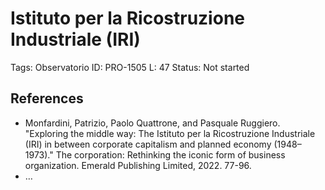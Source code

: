 # Istituto per la Ricostruzione Industriale (IRI)

Tags: Observatorio
ID: PRO-1505
L: 47
Status: Not started

## References

- Monfardini, Patrizio, Paolo Quattrone, and Pasquale Ruggiero. "Exploring the middle way: The Istituto per la Ricostruzione Industriale (IRI) in between corporate capitalism and planned economy (1948–1973)." The corporation: Rethinking the iconic form of business organization. Emerald Publishing Limited, 2022. 77-96.
- …